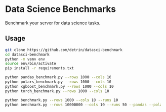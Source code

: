 # Data Science Benchmarks
Benchmark your server for data science tasks.

## Usage
```bash
git clone https://github.com/detrin/datasci-benchmark
cd datasci-benchmark
python -m venv env
source env/bin/activate
pip install -r requirements.txt

python pandas_benchmark.py --rows 1000 --cols 10
python polars_benchmark.py --rows 1000 --cols 10
python xgboost_benchmark.py --rows 1000 --cols 10
python torch_benchmark.py --rows 1000 --cols 10

python benchmark.py --rows 1000 --cols 10 --runs 10
python benchmark.py --rows 10000000 --cols 10 --runs 50 --pandas --polars --xgboost
```